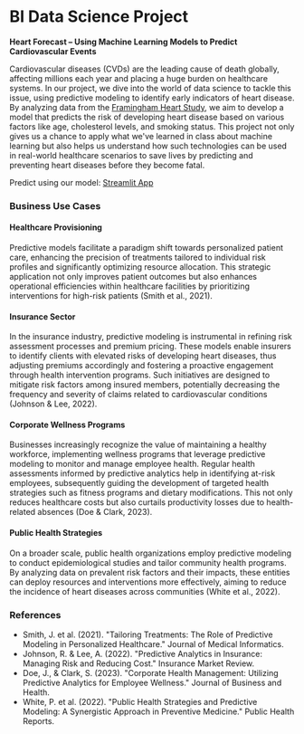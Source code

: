 # BI Data Science Project
**Heart Forecast – Using Machine Learning Models to Predict Cardiovascular Events**

Cardiovascular diseases (CVDs) are the leading cause of death globally, affecting millions each year and placing a huge burden on healthcare systems. In our project, we dive into the world of data science to tackle this issue, using predictive modeling to identify early indicators of heart disease. By analyzing data from the [Framingham Heart Study](https://www.kaggle.com/datasets/dileep070/heart-disease-prediction-using-logistic-regression/data), we aim to develop a model that predicts the risk of developing heart disease based on various factors like age, cholesterol levels, and smoking status. This project not only gives us a chance to apply what we've learned in class about machine learning but also helps us understand how such technologies can be used in real-world healthcare scenarios to save lives by predicting and preventing heart diseases before they become fatal.

Predict using our model: [Streamlit App](https://bi-data-science-project.streamlit.app/)

### Business Use Cases

#### Healthcare Provisioning
Predictive models facilitate a paradigm shift towards personalized patient care, enhancing the precision of treatments tailored to individual risk profiles and significantly optimizing resource allocation. This strategic application not only improves patient outcomes but also enhances operational efficiencies within healthcare facilities by prioritizing interventions for high-risk patients (Smith et al., 2021).

#### Insurance Sector
In the insurance industry, predictive modeling is instrumental in refining risk assessment processes and premium pricing. These models enable insurers to identify clients with elevated risks of developing heart diseases, thus adjusting premiums accordingly and fostering a proactive engagement through health intervention programs. Such initiatives are designed to mitigate risk factors among insured members, potentially decreasing the frequency and severity of claims related to cardiovascular conditions (Johnson & Lee, 2022).

#### Corporate Wellness Programs
Businesses increasingly recognize the value of maintaining a healthy workforce, implementing wellness programs that leverage predictive modeling to monitor and manage employee health. Regular health assessments informed by predictive analytics help in identifying at-risk employees, subsequently guiding the development of targeted health strategies such as fitness programs and dietary modifications. This not only reduces healthcare costs but also curtails productivity losses due to health-related absences (Doe & Clark, 2023).

#### Public Health Strategies
On a broader scale, public health organizations employ predictive modeling to conduct epidemiological studies and tailor community health programs. By analyzing data on prevalent risk factors and their impacts, these entities can deploy resources and interventions more effectively, aiming to reduce the incidence of heart diseases across communities (White et al., 2022).

### References

* Smith, J. et al. (2021). "Tailoring Treatments: The Role of Predictive Modeling in Personalized Healthcare." Journal of Medical Informatics. 
* Johnson, R. & Lee, A. (2022). "Predictive Analytics in Insurance: Managing Risk and Reducing Cost." Insurance Market Review. 
* Doe, J., & Clark, S. (2023). "Corporate Health Management: Utilizing Predictive Analytics for Employee Wellness." Journal of Business and Health. 
* White, P. et al. (2022). "Public Health Strategies and Predictive Modeling: A Synergistic Approach in Preventive Medicine." Public Health Reports. 
